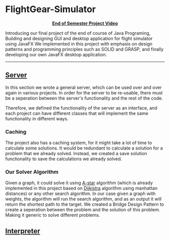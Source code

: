 # FlightGear-Simulator
**<p text align="center">[End of Semester Project Video](https://www.youtube.com/watch?v=98-JCjLGAwg&ab_channel=YarinGridish)<p>**
Introducing our final project of the end of course of Java Programing, Building and designing GUI and desktop application for flight simulator using JavaFX
We implemented in this project with emphasis on design patterns and programming principles such as SOLID and GRASP, and finally developing our own JavaFX desktop application.

---

## [Server](https://github.com/YarinGx/FlightGear-Simulator/tree/main/Flight-Temp/src/server_side)
In this section we wrote a general server, which can be used over and over again in various projects.
In order for the server to be re-usable, there must be a seperation between the server's functionality and the rest of the code. 

Therefore, we defined the functionality of the server as an interface,
and each project can have different classes that will implement the same functionality in different ways.

### Caching
The project also has a caching system,
for it might take a lot of time to calculate some solutions.
It would be redundant to calculate a solution for a problem that we already solved.
Instead, we created a save solution functionality to save the calculations we already solved.

### Our Solver Algorithm
Given a graph, it could solve it using [A-star](https://en.wikipedia.org/wiki/A*_search_algorithm) algorithm (which is already implemented in this project based on [Dijkistra](https://en.wikipedia.org/wiki/Dijkstra%27s_algorithm) algorithm using manhattan distances) or any other search algorithm.
In our case given a graph with weights, the algorithm will run the search algorithm, and as an output it will return the shortest path to the target.
We created a Bridge Design Pattern to create a seperation between the problem and the solution of this problem. Making it generic to solve different problems.

## [Interpreter](https://github.com/YarinGx/FlightGear-Simulator/tree/main/Flight-Temp/src/interpreter)
